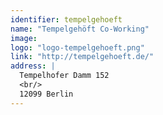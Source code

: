 ```yaml
---
identifier: tempelgehoeft
name: "Tempelgehöft Co-Working"
image:
logo: "logo-tempelgehoeft.png"
link: "http://tempelgehoeft.de/"
address: |
  Tempelhofer Damm 152
  <br/>
  12099 Berlin
---
```

